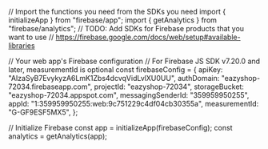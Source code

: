 // Import the functions you need from the SDKs you need
import { initializeApp } from "firebase/app";
import { getAnalytics } from "firebase/analytics";
// TODO: Add SDKs for Firebase products that you want to use
// https://firebase.google.com/docs/web/setup#available-libraries

// Your web app's Firebase configuration
// For Firebase JS SDK v7.20.0 and later, measurementId is optional
const firebaseConfig = {
  apiKey: "AIzaSyB7EvykyzA6LmK1Zbs4dcvqVidLvlXU0UU",
  authDomain: "eazyshop-72034.firebaseapp.com",
  projectId: "eazyshop-72034",
  storageBucket: "eazyshop-72034.appspot.com",
  messagingSenderId: "359959950255",
  appId: "1:359959950255:web:9c751229c4df04cb30355a",
  measurementId: "G-GF9ESF5MX5",
};

// Initialize Firebase
const app = initializeApp(firebaseConfig);
const analytics = getAnalytics(app);
